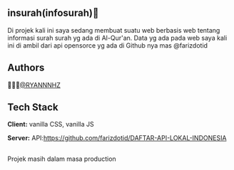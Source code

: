 
## insurah(infosurah)📖
Di projek kali ini saya sedang membuat suatu web berbasis web tentang informasi surah surah yg ada di Al-Qur'an. Data yg ada pada web saya kali ini di ambil dari api opensorce yg ada di Github nya mas @farizdotid



## Authors

🧑🏻‍💻[@RYANNNHZ](https://www.github.com/RYANNNHZ)


## Tech Stack

**Client:** vanilla CSS, vanilla JS 

**Server:** API:https://github.com/farizdotid/DAFTAR-API-LOKAL-INDONESIA

##
Projek masih dalam masa production

